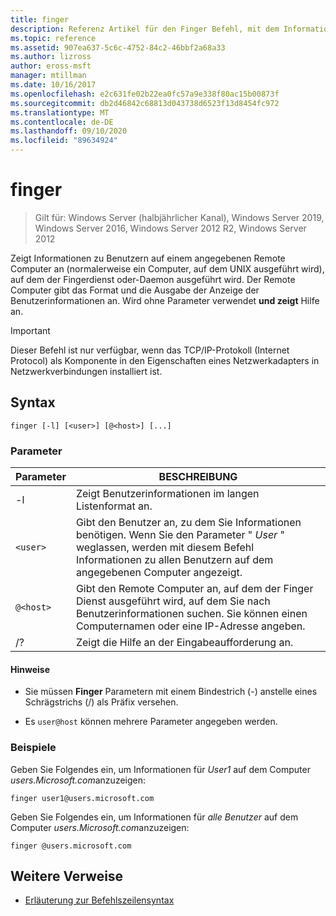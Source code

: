 ```yaml
---
title: finger
description: Referenz Artikel für den Finger Befehl, mit dem Informationen zu Benutzern auf einem angegebenen Remote Computer angezeigt werden, auf dem der Fingerdienst oder der Daemon ausgeführt wird.
ms.topic: reference
ms.assetid: 907ea637-5c6c-4752-84c2-46bbf2a68a33
ms.author: lizross
author: eross-msft
manager: mtillman
ms.date: 10/16/2017
ms.openlocfilehash: e2c631fe02b22ea0fc57a9e338f80ac15b00873f
ms.sourcegitcommit: db2d46842c68813d043738d6523f13d8454fc972
ms.translationtype: MT
ms.contentlocale: de-DE
ms.lasthandoff: 09/10/2020
ms.locfileid: "89634924"
---
```

# <a name="finger"></a>finger

> Gilt für: Windows Server (halbjährlicher Kanal), Windows Server 2019, Windows Server 2016, Windows Server 2012 R2, Windows Server 2012

Zeigt Informationen zu Benutzern auf einem angegebenen Remote Computer an (normalerweise ein Computer, auf dem UNIX ausgeführt wird), auf dem der Fingerdienst oder-Daemon ausgeführt wird. Der Remote Computer gibt das Format und die Ausgabe der Anzeige der Benutzerinformationen an. Wird ohne Parameter verwendet **und zeigt** Hilfe an.

> [!IMPORTANT]
> Dieser Befehl ist nur verfügbar, wenn das TCP/IP-Protokoll (Internet Protocol) als Komponente in den Eigenschaften eines Netzwerkadapters in Netzwerkverbindungen installiert ist.

## <a name="syntax"></a>Syntax

```
finger [-l] [<user>] [@<host>] [...]
```

### <a name="parameters"></a>Parameter

| Parameter | BESCHREIBUNG |
| --------- | ----------- |
| -l | Zeigt Benutzerinformationen im langen Listenformat an. |
| `<user>` | Gibt den Benutzer an, zu dem Sie Informationen benötigen. Wenn Sie den Parameter " *User* " weglassen, werden mit diesem Befehl Informationen zu allen Benutzern auf dem angegebenen Computer angezeigt. |
| `@<host>` | Gibt den Remote Computer an, auf dem der Finger Dienst ausgeführt wird, auf dem Sie nach Benutzerinformationen suchen. Sie können einen Computernamen oder eine IP-Adresse angeben. |
| /? | Zeigt die Hilfe an der Eingabeaufforderung an. |

#### <a name="remarks"></a>Hinweise

- Sie müssen **Finger** Parametern mit einem Bindestrich (-) anstelle eines Schrägstrichs (/) als Präfix versehen.

- Es `user@host` können mehrere Parameter angegeben werden.

### <a name="examples"></a>Beispiele

Geben Sie Folgendes ein, um Informationen für *User1* auf dem Computer *users.Microsoft.com*anzuzeigen:

```
finger user1@users.microsoft.com
```

Geben Sie Folgendes ein, um Informationen für *alle Benutzer* auf dem Computer *users.Microsoft.com*anzuzeigen:

```
finger @users.microsoft.com
```

## <a name="additional-references"></a>Weitere Verweise

- [Erläuterung zur Befehlszeilensyntax](command-line-syntax-key.md)
